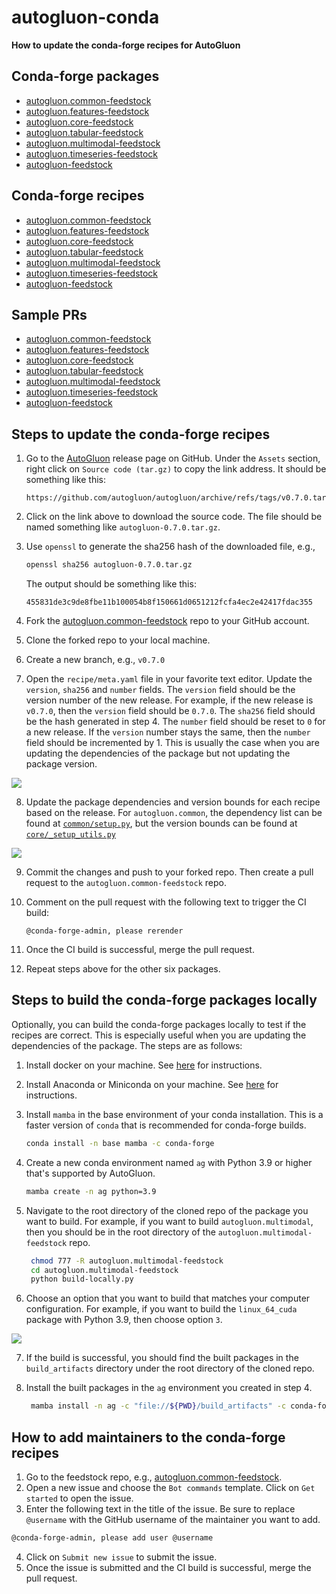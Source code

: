 # autogluon-conda

**How to update the conda-forge recipes for AutoGluon**

## Conda-forge packages

- [autogluon.common-feedstock](https://anaconda.org/conda-forge/autogluon.common)
- [autogluon.features-feedstock](https://anaconda.org/conda-forge/autogluon.features)
- [autogluon.core-feedstock](https://anaconda.org/conda-forge/autogluon.core)
- [autogluon.tabular-feedstock](https://anaconda.org/conda-forge/autogluon.tabular)
- [autogluon.multimodal-feedstock](https://anaconda.org/conda-forge/autogluon.multimodal)
- [autogluon.timeseries-feedstock](https://anaconda.org/conda-forge/autogluon.timeseries)
- [autogluon-feedstock](https://anaconda.org/conda-forge/autogluon)

## Conda-forge recipes

- [autogluon.common-feedstock](https://github.com/conda-forge/autogluon.common-feedstock)
- [autogluon.features-feedstock](https://github.com/conda-forge/autogluon.features-feedstock/)
- [autogluon.core-feedstock](https://github.com/conda-forge/autogluon.core-feedstock)
- [autogluon.tabular-feedstock](https://github.com/conda-forge/autogluon.tabular-feedstock)
- [autogluon.multimodal-feedstock](https://github.com/conda-forge/autogluon.multimodal-feedstock)
- [autogluon.timeseries-feedstock](https://github.com/conda-forge/autogluon.timeseries-feedstock)
- [autogluon-feedstock](https://github.com/conda-forge/autogluon-feedstock)

## Sample PRs

- [autogluon.common-feedstock](https://github.com/conda-forge/autogluon.common-feedstock/pull/6/files)
- [autogluon.features-feedstock](https://github.com/conda-forge/autogluon.features-feedstock/pull/5/files)
- [autogluon.core-feedstock](https://github.com/conda-forge/autogluon.core-feedstock/pull/8/files)
- [autogluon.tabular-feedstock](https://github.com/conda-forge/autogluon.tabular-feedstock/pull/15/files)
- [autogluon.multimodal-feedstock](https://github.com/conda-forge/autogluon.multimodal-feedstock/pull/16/files)
- [autogluon.timeseries-feedstock](https://github.com/conda-forge/autogluon.timeseries-feedstock/pull/7/files)
- [autogluon-feedstock](https://github.com/conda-forge/autogluon-feedstock/pull/6/files)

## Steps to update the conda-forge recipes

1. Go to the [AutoGluon](https://github.com/autogluon/autogluon/releases) release page on GitHub. Under the `Assets` section, right click on `Source code (tar.gz)` to copy the link address. It should be something like this:

   ```text
   https://github.com/autogluon/autogluon/archive/refs/tags/v0.7.0.tar.gz
   ```

2. Click on the link above to download the source code. The file should be named something like `autogluon-0.7.0.tar.gz`.
3. Use `openssl` to generate the sha256 hash of the downloaded file, e.g.,

   ```bash
   openssl sha256 autogluon-0.7.0.tar.gz
   ```

   The output should be something like this:

   ```text
   455831de3c9de8fbe11b100054b8f150661d0651212fcfa4ec2e42417fdac355
   ```

4. Fork the [autogluon.common-feedstock](https://github.com/conda-forge/autogluon.common-feedstock) repo to your GitHub account.
5. Clone the forked repo to your local machine.
6. Create a new branch, e.g., `v0.7.0`
7. Open the `recipe/meta.yaml` file in your favorite text editor. Update the `version`, `sha256` and `number` fields. The `version` field should be the version number of the new release. For example, if the new release is `v0.7.0`, then the `version` field should be `0.7.0`. The `sha256` field should be the hash generated in step 4. The `number` field should be reset to `0` for a new release. If the `version` number stays the same, then the `number` field should be incremented by 1. This is usually the case when you are updating the dependencies of the package but not updating the package version.

![](https://i.imgur.com/3hvO7z9.png)

8. Update the package dependencies and version bounds for each recipe based on the release. For `autogluon.common`, the dependency list can be found at [`common/setup.py`](https://github.com/autogluon/autogluon/blob/master/common/setup.py#L19), but the version bounds can be found at [`core/_setup_utils.py`](https://github.com/autogluon/autogluon/blob/master/core/src/autogluon/core/_setup_utils.py#L20)

![](https://i.imgur.com/MT8xe3Y.png)

9. Commit the changes and push to your forked repo. Then create a pull request to the `autogluon.common-feedstock` repo.
10. Comment on the pull request with the following text to trigger the CI build:

    ```text
    @conda-forge-admin, please rerender
    ```

11. Once the CI build is successful, merge the pull request.
12. Repeat steps above for the other six packages.

## Steps to build the conda-forge packages locally

Optionally, you can build the conda-forge packages locally to test if the recipes are correct. This is especially useful when you are updating the dependencies of the package. The steps are as follows:

1. Install docker on your machine. See [here](https://docs.docker.com/get-docker/) for instructions.
2. Install Anaconda or Miniconda on your machine. See [here](https://docs.conda.io/en/latest/miniconda.html) for instructions.
3. Install `mamba` in the base environment of your conda installation. This is a faster version of `conda` that is recommended for conda-forge builds.

   ```bash
   conda install -n base mamba -c conda-forge
   ```

4. Create a new conda environment named `ag` with Python 3.9 or higher that's supported by AutoGluon.

   ```bash
   mamba create -n ag python=3.9
   ```

5. Navigate to the root directory of the cloned repo of the package you want to build. For example, if you want to build `autogluon.multimodal`, then you should be in the root directory of the `autogluon.multimodal-feedstock` repo.

   ```bash
    chmod 777 -R autogluon.multimodal-feedstock
    cd autogluon.multimodal-feedstock
    python build-locally.py
   ```

6. Choose an option that you want to build that matches your computer configuration. For example, if you want to build the `linux_64_cuda` package with Python 3.9, then choose option `3`.

![](https://i.imgur.com/xKtQyS4.png)

7. If the build is successful, you should find the built packages in the `build_artifacts` directory under the root directory of the cloned repo.
8. Install the built packages in the `ag` environment you created in step 4.

   ```bash
    mamba install -n ag -c "file://${PWD}/build_artifacts" -c conda-forge  autogluon.multimodal
   ```

## How to add maintainers to the conda-forge recipes

1. Go to the feedstock repo, e.g., [autogluon.common-feedstock](https://github.com/conda-forge/autogluon-feedstock/issues/new/choose).
2. Open a new issue and choose the `Bot commands` template. Click on `Get started` to open the issue.
3. Enter the following text in the title of the issue. Be sure to replace `@username` with the GitHub username of the maintainer you want to add.

```bash
@conda-forge-admin, please add user @username
```

4. Click on `Submit new issue` to submit the issue.
5. Once the issue is submitted and the CI build is successful, merge the pull request.

